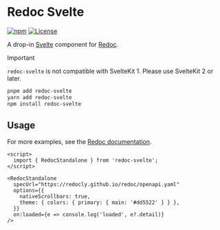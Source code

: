 # Redoc Svelte

[![npm](http://img.shields.io/npm/v/redoc-svelte.svg)](https://www.npmjs.com/package/redoc-svelte) [![License](https://img.shields.io/npm/l/redoc-svelte.svg)](https://github.com/matteopolak/redoc-svelte/blob/main/LICENSE)

A drop-in [Svelte](https://svelte.dev) component for [Redoc](https://redocly.com).

> [!IMPORTANT]
> `redoc-svelte` is not compatible with SvelteKit 1. Please use SvelteKit 2 or later.

```bash
pnpm add redoc-svelte
yarn add redoc-svelte
npm install redoc-svelte
```

## Usage

For more examples, see the [Redoc documentation](https://redocly.com/docs/redoc/deployment/react/).

```svelte
<script>
  import { RedocStandalone } from 'redoc-svelte';
</script>

<RedocStandalone
  specUrl="https://redocly.github.io/redoc/openapi.yaml"
  options={{
    nativeScrollbars: true,
    theme: { colors: { primary: { main: '#dd5522' } } },
  }}
  on:loaded={e => console.log('loaded', e?.detail)}
/>
```
